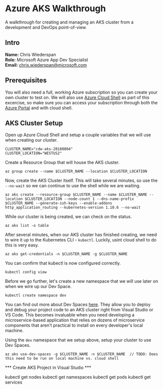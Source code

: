 # Azure AKS Walkthrough
A walkthrough for creating and managing an AKS cluster from a development and DevOps point-of-view.

## Intro
**Name:** Chris Wiederspan  
**Role:** Microsoft Azure App Dev Specialist  
**Email:** chris.wiederspan@microsoft.com

## Prerequisites
You will also need a full, working Azure subscription so you can create your own cluster to test on. We will also use [Azure Cloud Shell](https://docs.microsoft.com/en-us/azure/cloud-shell/overview) as part of this excercise, so make sure you can access your subscription through both the [Azure Portal](https://portal.azure.com/) and with cloud shell.

## AKS Cluster Setup
Open up Azure Cloud Shell and setup a couple variables that we will use when creating our cluster.

`CLUSTER_NAME="cdw-aks-20180804"`  
`CLUSTER_LOCATION="WESTUS2"`

Create a Resource Group that will house the AKS cluster.

`az group create --name $CLUSTER_NAME --location $CLUSTER_LOCATION`

Now, create the AKS Cluster itself. This will take several minutes, so use the `--no-wait` so we can continue to use the shell while we are waiting.

`az aks create --resource-group $CLUSTER_NAME --name $CLUSTER_NAME --location $CLUSTER_LOCATION --node-count 1 --dns-name-prefix $CLUSTER_NAME --generate-ssh-keys --enable-addons http_application_routing --kubernetes-version 1.10.6 --no-wait`

While our cluster is being created, we can check on the status.

`az aks list -o table`

After several minutes, when our AKS cluster has finished creating, we need to wire it up to the Kubernetes CLI - `kubectl`. Luckily, usint cloud shell to do this is very easy.

`az aks get-credentials -n $CLUSTER_NAME -g $CLUSTER_NAME`

You can confirm that kubectl is now configured correctly.

`kubectl config view`

Before we go further, let's create a new namespace that we will use later on when we wire up our Dev Space.

`kubectl create namespace dev`

You can find out more about Dev Spaces [here](https://docs.microsoft.com/en-us/azure/dev-spaces/get-started-netcore-visualstudio). They allow you to deploy and debug your project code to an AKS cluster right from Visual Studio or VS Code. This becomes invaluable when you need developing a microservice-based application that relies on dozens of microservice components that aren't practical to install on every developer's local machine.

Using the `dev` namespace that we setup above, setup your cluster to use Dev Spaces.

`az aks use-dev-spaces -g $CLUSTER_NAME -n $CLUSTER_NAME  // TODO: Does this need to be run on local machine vs. cloud shell`


*** Create AKS Project in Visual Studio ***







kubectl get nodes
kubectl get namespaces
kubectl get pods
kubectl get services